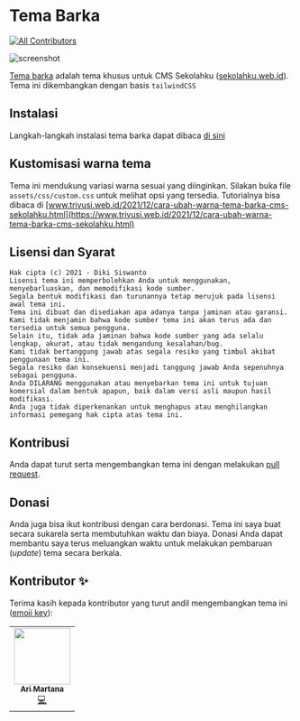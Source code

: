 # Tema Barka
<!-- ALL-CONTRIBUTORS-BADGE:START - Do not remove or modify this section -->
[![All Contributors](https://img.shields.io/badge/all_contributors-1-orange.svg?style=flat-square)](#contributors-)
<!-- ALL-CONTRIBUTORS-BADGE:END -->
![screenshot](https://blogger.googleusercontent.com/img/a/AVvXsEjOEBjVmlJ5NKWS1cq__AX4-9NA3WZjhD7lm8jt063ZmrzwdhGO_TXFee9U3ag9zO37P6j3SG1upTdhK_vPzbEe0VISqlJRcq_M7i_bEJQweZWsGf7bVYlg471vRFTeCRVR0o3rVxthajpZBie_JwjJSCdfv2ihMEsUV_WpstR-2UPJA98F-Kkp3vK_0g=w640-h400)

[Tema barka](https://www.trivusi.web.id/2021/12/download-tema-cms-sekolahku-gratis.html) adalah tema khusus untuk CMS Sekolahku ([sekolahku.web.id](https://sekolahku.web.id)). Tema ini dikembangkan dengan basis `tailwindCSS`

## Instalasi

Langkah-langkah instalasi tema barka dapat dibaca [di sini](https://silirdev.com/2021/11/tutorial-instalasi-theme-cms-sekolahku)

## Kustomisasi warna tema

Tema ini mendukung variasi warna sesuai yang diinginkan. Silakan buka file `assets/css/custom.css` untuk melihat opsi yang tersedia. Tutorialnya bisa dibaca di [www.trivusi.web.id/2021/12/cara-ubah-warna-tema-barka-cms-sekolahku.html](https://www.trivusi.web.id/2021/12/cara-ubah-warna-tema-barka-cms-sekolahku.html)

## Lisensi dan Syarat

```
Hak cipta (c) 2021 - Diki Siswanto
Lisensi tema ini memperbolehkan Anda untuk menggunakan, menyebarluaskan, dan memodifikasi kode sumber. 
Segala bentuk modifikasi dan turunannya tetap merujuk pada lisensi awal tema ini.
Tema ini dibuat dan disediakan apa adanya tanpa jaminan atau garansi. 
Kami tidak menjamin bahwa kode sumber tema ini akan terus ada dan tersedia untuk semua pengguna.
Selain itu, tidak ada jaminan bahwa kode sumber yang ada selalu lengkap, akurat, atau tidak mengandung kesalahan/bug.
Kami tidak bertanggung jawab atas segala resiko yang timbul akibat penggunaan tema ini.
Segala resiko dan konsekuensi menjadi tanggung jawab Anda sepenuhnya sebagai pengguna.
Anda DILARANG menggunakan atau menyebarkan tema ini untuk tujuan komersial dalam bentuk apapun, baik dalam versi asli maupun hasil modifikasi.
Anda juga tidak diperkenankan untuk menghapus atau menghilangkan informasi pemegang hak cipta atas tema ini.
```

## Kontribusi

Anda dapat turut serta mengembangkan tema ini dengan melakukan [pull request](https://github.com/dikisiswanto/barka/pulls).

## Donasi

Anda juga bisa ikut kontribusi dengan cara berdonasi. Tema ini saya buat secara sukarela serta membutuhkan waktu dan biaya. Donasi Anda dapat membantu saya terus meluangkan waktu untuk melakukan pembaruan (*update*) tema secara berkala.

## Kontributor ✨

Terima kasih kepada kontributor yang turut andil mengembangkan tema ini ([emoji key](https://allcontributors.org/docs/en/emoji-key)):

<!-- ALL-CONTRIBUTORS-LIST:START - Do not remove or modify this section -->
<!-- prettier-ignore-start -->
<!-- markdownlint-disable -->
<table>
  <tr>
    <td align="center"><a href="http://www.exampatra.com"><img src="https://avatars.githubusercontent.com/u/41516540?v=4?s=100" width="100px;" alt=""/><br /><sub><b>Ari Martana</b></sub></a><br /><a href="https://github.com/dikisiswanto/barka/commits?author=arimartana" title="Code">💻</a></td>
  </tr>
</table>

<!-- markdownlint-restore -->
<!-- prettier-ignore-end -->

<!-- ALL-CONTRIBUTORS-LIST:END -->
